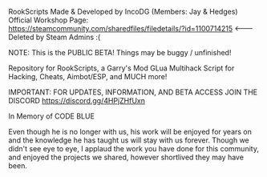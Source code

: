 RookScripts
Made & Developed by IncoDG (Members: Jay & Hedges)
Official Workshop Page: https://steamcommunity.com/sharedfiles/filedetails/?id=1100714215 <--- Deleted by Steam Admins :(

NOTE: This is the PUBLIC BETA! Things may be buggy / unfinished!

Repository for RookScripts, a Garry's Mod GLua Multihack Script for Hacking, Cheats, Aimbot/ESP, and MUCH more!

IMPORTANT: FOR UPDATES, INFORMATION, AND BETA ACCESS JOIN THE DISCORD https://discord.gg/4HPjZHfUxn





























In Memory of CODE BLUE

Even though he is no longer with us, his work will be enjoyed for years on and the knowledge he has taught us will stay with us forever. Though we didn't see eye to eye, I applaud the work you have done for this community, and enjoyed the projects we shared, however shortlived they may have been.

